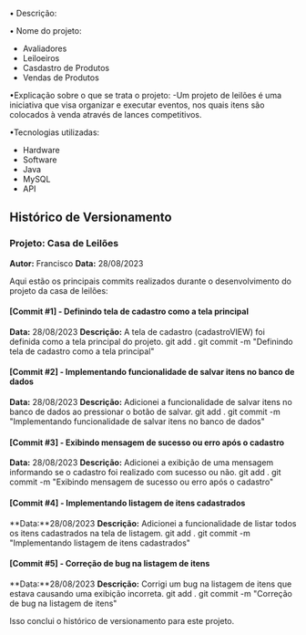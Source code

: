 • Descrição:

• Nome do projeto:
 - Avaliadores
 - Leiloeiros
 - Casdastro de Produtos
 - Vendas de Produtos
  
•Explicação sobre o que se trata o projeto:
-Um projeto de leilões é uma iniciativa que visa organizar e executar eventos,
nos quais itens são colocados à venda através de lances competitivos.

•Tecnologias utilizadas:
 - Hardware
 - Software
 -  Java
 -  MySQL
 -  API

 ## Histórico de Versionamento

### Projeto: Casa de Leilões
**Autor:** Francisco
**Data:** 28/08/2023

Aqui estão os principais commits realizados durante o desenvolvimento do projeto da casa de leilões:

#### [Commit #1] - Definindo tela de cadastro como a tela principal
**Data:** 28/08/2023
**Descrição:** A tela de cadastro (cadastroVIEW) foi definida como a tela principal do projeto.
git add .
git commit -m "Definindo tela de cadastro como a tela principal"

#### [Commit #2] - Implementando funcionalidade de salvar itens no banco de dados
**Data:** 28/08/2023
**Descrição:** Adicionei a funcionalidade de salvar itens no banco de dados ao pressionar o botão de salvar.
git add .
git commit -m "Implementando funcionalidade de salvar itens no banco de dados"

#### [Commit #3] - Exibindo mensagem de sucesso ou erro após o cadastro
**Data:** 28/08/2023
**Descrição:** Adicionei a exibição de uma mensagem informando se o cadastro foi realizado com sucesso ou não.
git add .
git commit -m "Exibindo mensagem de sucesso ou erro após o cadastro"

#### [Commit #4] - Implementando listagem de itens cadastrados
**Data:**28/08/2023
**Descrição:** Adicionei a funcionalidade de listar todos os itens cadastrados na tela de listagem.
git add .
git commit -m "Implementando listagem de itens cadastrados"

#### [Commit #5] - Correção de bug na listagem de itens
**Data:**28/08/2023
**Descrição:** Corrigi um bug na listagem de itens que estava causando uma exibição incorreta.
git add .
git commit -m "Correção de bug na listagem de itens"

Isso conclui o histórico de versionamento para este projeto.

